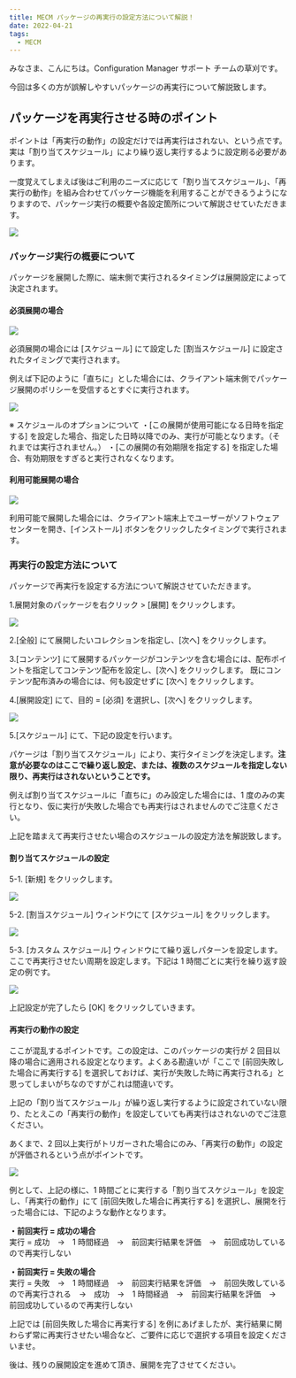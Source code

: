 ```yaml
---
title: MECM パッケージの再実行の設定方法について解説！
date: 2022-04-21
tags:
  - MECM
---
```


みなさま、こんにちは。Configuration Manager サポート チームの草刈です。  

今回は多くの方が誤解しやすいパッケージの再実行について解説致します。  

## パッケージを再実行させる時のポイント

ポイントは「再実行の動作」の設定だけでは再実行はされない、という点です。実は「割り当てスケジュール」により繰り返し実行するように設定刷る必要があります。  

一度覚えてしまえば後はご利用のニーズに応じて「割り当てスケジュール」、「再実行の動作」を組み合わせてパッケージ機能を利用することができるうようになりますので、パッケージ実行の概要や各設定箇所について解説させていただきます。  

![](./20220421_01/20220421_01_08.png)  

### パッケージ実行の概要について

パッケージを展開した際に、端末側で実行されるタイミングは展開設定によって決定されます。  

#### 必須展開の場合

![](./20220421_01/20220421_01_01.png)  

必須展開の場合には [スケジュール] にて設定した [割当スケジュール] に設定されたタイミングで実行されます。  

例えば下記のように「直ちに」とした場合には、クライアント端末側でパッケージ展開のポリシーを受信するとすぐに実行されます。  

![](./20220421_01/20220421_01_02.png)  

※ スケジュールのオプションについて
・[この展開が使用可能になる日時を指定する] を設定した場合、指定した日時以降でのみ、実行が可能となります。（それまでは実行されません。）
・[この展開の有効期限を指定する] を指定した場合、有効期限をすぎると実行されなくなります。

#### 利用可能展開の場合

![](./20220421_01/20220421_01_03.png)  

利用可能で展開した場合には、クライアント端末上でユーザーがソフトウェア センターを開き、[インストール] ボタンをクリックしたタイミングで実行されます。  

### 再実行の設定方法について

パッケージで再実行を設定する方法について解説させていただきます。　　

1.展開対象のパッケージを右クリック > [展開] をクリックします。　　

![](./20220421_01/20220421_01_04.png)  

2.[全般] にて展開したいコレクションを指定し、[次へ] をクリックします。  

3.[コンテンツ] にて展開するパッケージがコンテンツを含む場合には、配布ポイントを指定してコンテンツ配布を設定し、[次へ] をクリックします。
既にコンテンツ配布済みの場合には、何も設定せずに [次へ] をクリックします。  

4.[展開設定] にて、目的 = [必須] を選択し、[次へ] をクリックします。  

![](./20220421_01/20220421_01_01.png)  

5.[スケジュール] にて、下記の設定を行います。  

パケージは「割り当てスケジュール」により、実行タイミングを決定します。**注意が必要なのはここで繰り返し設定、または、複数のスケジュールを指定しない限り、再実行はされないということです。**  

例えば割り当てスケジュールに「直ちに」のみ設定した場合には、1 度のみの実行となり、仮に実行が失敗した場合でも再実行はされませんのでご注意ください。  

上記を踏まえて再実行させたい場合のスケジュールの設定方法を解説致します。  

#### 割り当てスケジュールの設定

5-1. [新規] をクリックします。  

![](./20220421_01/20220421_01_05.png)  

5-2. [割当スケジュール] ウィンドウにて [スケジュール] をクリックします。  

![](./20220421_01/20220421_01_06.png)  

5-3. [カスタム スケジュール] ウィンドウにて繰り返しパターンを設定します。  
ここで再実行させたい周期を設定します。下記は 1 時間ごとに実行を繰り返す設定の例です。  

![](./20220421_01/20220421_01_07.png)  

上記設定が完了したら [OK] をクリックしていきます。  

#### 再実行の動作の設定

ここが混乱するポイントです。この設定は、このパッケージの実行が 2 回目以降の場合に適用される設定となります。よくある勘違いが「ここで [前回失敗した場合に再実行する] を選択しておけば、実行が失敗した時に再実行される」と思ってしまいがちなのですがこれは間違いです。  

上記の「割り当てスケジュール」が繰り返し実行するように設定されていない限り、たとえこの「再実行の動作」を設定していても再実行はされないのでご注意ください。  

あくまで、2 回以上実行がトリガーされた場合にのみ、「再実行の動作」の設定が評価されるという点がポイントです。  

![](./20220421_01/20220421_01_08.png)  

例として、上記の様に、1 時間ごとに実行する「割り当てスケジュール」を設定し、「再実行の動作」にて [前回失敗した場合に再実行する] を選択し、展開を行った場合には、下記のような動作となります。  

**・前回実行 = 成功の場合**  
実行 = 成功　→　1 時間経過　→　前回実行結果を評価　→　前回成功しているので再実行しない  

**・前回実行 = 失敗の場合**  
実行 = 失敗　→　1 時間経過　→　前回実行結果を評価　→　前回失敗しているので再実行される　→　成功　→　1 時間経過　→　前回実行結果を評価　→　前回成功しているので再実行しない  

上記では [前回失敗した場合に再実行する] を例にあげましたが、実行結果に関わらず常に再実行させたい場合など、ご要件に応じで選択する項目を設定くださいませ。  

後は、残りの展開設定を進めて頂き、展開を完了させてください。  
